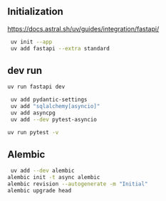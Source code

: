## Initialization

https://docs.astral.sh/uv/guides/integration/fastapi/

```sh
 uv init --app
 uv add fastapi --extra standard
```
## dev run

```sh
uv run fastapi dev
```

```sh
 uv add pydantic-settings
 uv add "sqlalchemy[asyncio]"
 uv add asyncpg  
 uv add --dev pytest-asyncio
 ```
```sh
uv run pytest -v
```

## Alembic

```sh
 uv add --dev alembic   
alembic init -t async alembic
alembic revision --autogenerate -m "Initial"
alembic upgrade head 
```
